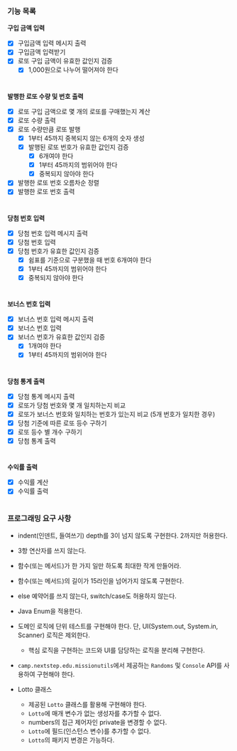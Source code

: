 ### 기능 목록 
**구입 금액 입력**
- [x] 구입금액 입력 메시지 출력
- [x] 구입금액 입력받기
- [x] 로또 구입 금액이 유효한 값인지 검증
  - [x] 1,000원으로 나누어 떨어져야 한다  
  #
**발행한 로또 수량 및 번호 출력**
- [x] 로또 구입 금액으로 몇 개의 로또를 구매했는지 계산
- [x] 로또 수량 출력
- [x] 로또 수량만큼 로또 발행
  - [x] 1부터 45까지 중복되지 않는 6개의 숫자 생성
  - [x] 발행된 로또 번호가 유효한 값인지 검증
    - [x] 6개여야 한다
    - [x] 1부터 45까지의 범위어야 한다
    - [x] 중복되지 않아야 한다
- [x] 발행한 로또 번호 오름차순 정렬
- [x] 발행한 로또 번호 출력
  #
**당첨 번호 입력**
- [x] 당첨 번호 입력 메시지 출력
- [x] 당첨 번호 입력
- [x] 당첨 번호가 유효한 값인지 검증
  - [x] 쉼표를 기준으로 구분했을 때 번호 6개여야 한다
  - [x] 1부터 45까지의 범위어야 한다
  - [x] 중복되지 않아야 한다  
    #
**보너스 번호 입력**
- [x] 보너스 번호 입력 메시지 출력
- [x] 보너스 번호 입력
- [x] 보너스 번호가 유효한 값인지 검증
  - [x] 1개여야 한다
  - [x] 1부터 45까지의 범위어야 한다
  #
 **당첨 통계 출력**
- [x] 당첨 통계 메시지 출력
- [x] 로또가 당첨 번호와 몇 개 일치하는지 비교
- [x] 로또가 보너스 번호와 일치하는 번호가 있는지 비교 (5개 번호가 일치한 경우)
- [x] 당첨 기준에 따른 로또 등수 구하기
- [x] 로또 등수 별 개수 구하기
- [x] 당첨 통계 출력
  #
**수익률 출력**  
- [x] 수익률 계산
- [x] 수익률 출력
#
### 프로그래밍 요구 사항
- indent(인덴트, 들여쓰기) depth를 3이 넘지 않도록 구현한다. 2까지만 허용한다.
- 3항 연산자를 쓰지 않는다.
- 함수(또는 메서드)가 한 가지 일만 하도록 최대한 작게 만들어라.
- 함수(또는 메서드)의 길이가 15라인을 넘어가지 않도록 구현한다.
- else 예약어를 쓰지 않는다, switch/case도 허용하지 않는다.
- Java Enum을 적용한다.
- 도메인 로직에 단위 테스트를 구현해야 한다. 단, UI(System.out, System.in, Scanner) 로직은 제외한다.
  - 핵심 로직을 구현하는 코드와 UI를 담당하는 로직을 분리해 구현한다.
- `camp.nextstep.edu.missionutils`에서 제공하는 `Randoms` 및 `Console` API를 사용하여 구현해야 한다.

- Lotto 클래스
  - 제공된 `Lotto` 클래스를 활용해 구현해야 한다.
  - `Lotto`에 매개 변수가 없는 생성자를 추가할 수 없다.
  - numbers의 접근 제어자인 private을 변경할 수 없다.
  - `Lotto`에 필드(인스턴스 변수)를 추가할 수 없다.
  - `Lotto`의 패키지 변경은 가능하다.
